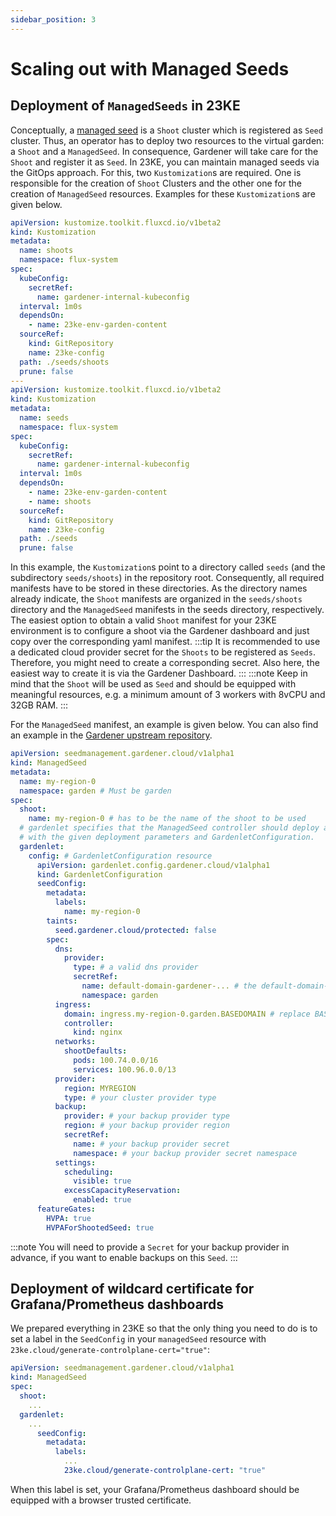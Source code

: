 ```yaml
---
sidebar_position: 3
---
```


# Scaling out with Managed Seeds

## Deployment of `ManagedSeeds` in 23KE

Conceptually, a [managed seed](https://gardener.cloud/docs/gardener/usage/managed_seed/) is a `Shoot` cluster which is registered as `Seed` cluster. Thus, an operator has to deploy two resources to the virtual garden: a `Shoot` and a `ManagedSeed`. In consequence, Gardener will take care for the `Shoot` and register it as `Seed`.
In 23KE, you can maintain managed seeds via the GitOps approach. For this, two `Kustomization`s are required. One is responsible for the creation of `Shoot` Clusters and the other one for the creation of `ManagedSeed` resources. Examples for these `Kustomization`s are given below.

```yaml
apiVersion: kustomize.toolkit.fluxcd.io/v1beta2
kind: Kustomization
metadata:
  name: shoots
  namespace: flux-system
spec:
  kubeConfig:
	secretRef:
	  name: gardener-internal-kubeconfig
  interval: 1m0s
  dependsOn:
	- name: 23ke-env-garden-content
  sourceRef:
	kind: GitRepository
	name: 23ke-config
  path: ./seeds/shoots
  prune: false
---
apiVersion: kustomize.toolkit.fluxcd.io/v1beta2
kind: Kustomization
metadata:
  name: seeds
  namespace: flux-system
spec:
  kubeConfig:
	secretRef:
	  name: gardener-internal-kubeconfig
  interval: 1m0s
  dependsOn:
	- name: 23ke-env-garden-content
	- name: shoots
  sourceRef:
	kind: GitRepository
	name: 23ke-config
  path: ./seeds
  prune: false
```

In this example, the `Kustomization`s point to a directory called `seeds` (and the subdirectory `seeds/shoots`) in the repository root. Consequently, all required manifests have to be stored in these directories. As the directory names already indicate, the `Shoot` manifests are organized in the `seeds/shoots` directory and the `ManagedSeed` manifests in the seeds directory, respectively. The easiest option to obtain a valid `Shoot` manifest for your 23KE environment is to configure a shoot via the Gardener dashboard and just copy over the corresponding yaml manifest.
:::tip
It is recommended to use a dedicated cloud provider secret for the `Shoots` to be registered as `Seeds`. Therefore, you might need to create a corresponding secret. Also here, the easiest way to create it is via the Gardener Dashboard.
:::
:::note
Keep in mind that the `Shoot` will be used as `Seed` and should be equipped with meaningful resources, e.g. a minimum amount of 3 workers with 8vCPU and 32GB RAM.
:::

For the `ManagedSeed` manifest, an example is given below. You can also find an example in the [Gardener upstream repository](https://github.com/gardener/gardener/blob/master/example/55-managedseed-gardenlet.yaml).

```yaml
apiVersion: seedmanagement.gardener.cloud/v1alpha1
kind: ManagedSeed
metadata:
  name: my-region-0
  namespace: garden # Must be garden
spec:
  shoot:
    name: my-region-0 # has to be the name of the shoot to be used
  # gardenlet specifies that the ManagedSeed controller should deploy a gardenlet into the cluster
  # with the given deployment parameters and GardenletConfiguration.
  gardenlet:
    config: # GardenletConfiguration resource
      apiVersion: gardenlet.config.gardener.cloud/v1alpha1
      kind: GardenletConfiguration
      seedConfig:
        metadata:
          labels:
            name: my-region-0
        taints:
          seed.gardener.cloud/protected: false
        spec:
          dns:
            provider:
              type: # a valid dns provider
              secretRef:
                name: default-domain-gardener-... # the default-domain-secret of your environment
                namespace: garden
          ingress:
            domain: ingress.my-region-0.garden.BASEDOMAIN # replace BASEDOMAIN with your domain
            controller:
              kind: nginx
          networks:
            shootDefaults:
              pods: 100.74.0.0/16
              services: 100.96.0.0/13
          provider:
            region: MYREGION
            type: # your cluster provider type
          backup:
            provider: # your backup provider type
            region: # your backup provider region
            secretRef:
              name: # your backup provider secret
              namespace: # your backup provider secret namespace
          settings:
            scheduling:
              visible: true
            excessCapacityReservation:
              enabled: true
      featureGates:
        HVPA: true
        HVPAForShootedSeed: true
```

:::note
You will need to provide a `Secret` for your backup provider in advance, if you want to enable backups on this `Seed`.
:::

## Deployment of wildcard certificate for Grafana/Prometheus dashboards

We prepared everything in 23KE so that the only thing you need to do is to set a label in the `SeedConfig` in your `managedSeed` resource with `23ke.cloud/generate-controlplane-cert="true"`:
``` yaml
apiVersion: seedmanagement.gardener.cloud/v1alpha1
kind: ManagedSeed
spec:
  shoot:
    ...
  gardenlet:
    ...
      seedConfig:
        metadata:
          labels:
            ...
            23ke.cloud/generate-controlplane-cert: "true"
```
When this label is set, your Grafana/Prometheus dashboard should be equipped with a browser trusted certificate.

